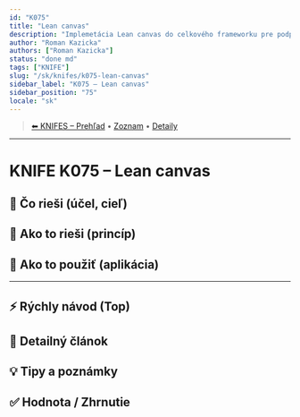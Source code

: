 ```yaml
---
id: "K075"
title: "Lean canvas"
description: "Implemetácia Lean canvas do celkového frameworku pre podporu vytvárania riešení. Patrí ku metodike Q12"
author: "Roman Kazicka"
authors: ["Roman Kazicka"]
status: "done md"
tags: ["KNIFE"]
slug: "/sk/knifes/k075-lean-canvas"
sidebar_label: "K075 – Lean canvas"
sidebar_position: "75"
locale: "sk"
---
```

<!-- body:start -->

<!-- nav:knifes -->
> [⬅ KNIFES – Prehľad](../KNIFEsOverview.md) • [Zoznam](../KNIFE_Overview_List.md) • [Detaily](../KNIFE_Overview_Details.md)
---
# KNIFE K075 – Lean canvas

## 🎯 Čo rieši (účel, cieľ)

## 🧩 Ako to rieši (princíp)

## 🧪 Ako to použiť (aplikácia)

---

## ⚡ Rýchly návod (Top)

## 📜 Detailný článok

## 💡 Tipy a poznámky

## ✅ Hodnota / Zhrnutie
